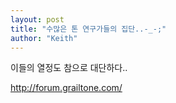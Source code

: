 ```yaml
---
layout: post
title: "수많은 톤 연구가들의 집단..-_-;"
author: "Keith"
---
```


이들의 열정도 참으로 대단하다..

http://forum.grailtone.com/

